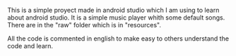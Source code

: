 This is a simple proyect made in android studio which I am using to learn about android studio. It is a simple music player whith some default songs. There are in
the "raw" folder which is in "resources".

All the code is commented in english to make easy to others understand the code and learn.